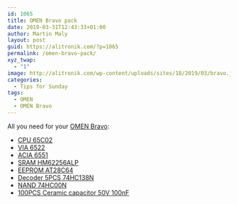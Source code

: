 ```yaml
---
id: 1065
title: OMEN Bravo pack
date: 2019-03-31T12:43:33+01:00
author: Martin Maly
layout: post
guid: https://alitronik.com/?p=1065
permalink: /omen-bravo-pack/
xyz_twap:
  - "1"
image: http://alitronik.com/wp-content/uploads/sites/18/2019/03/bravo.jpg
categories:
  - Tips for Sunday
tags:
  - OMEN
  - OMEN Bravo
---
```

All you need for your [OMEN Bravo](https://www.hackster.io/adent/omen-bravo-308a27):

<li style="list-style-type: none;">
  <ul>
    <li>
      <a href="http://s.click.aliexpress.com/e/kKS9Ql2" target="_parent">CPU 65C02</a>
    </li>
    <li>
      <a href="http://s.click.aliexpress.com/e/cHsfjMuo" target="_parent">VIA 6522</a>
    </li>
    <li>
      <a href="http://s.click.aliexpress.com/e/bWz7EJLa" target="_parent">ACIA 6551</a>
    </li>
    <li>
      <a href="http://s.click.aliexpress.com/e/fNotdZQ" target="_parent">SRAM HM62256ALP</a>
    </li>
    <li>
      <a href="http://s.click.aliexpress.com/e/btLc7HCM" target="_parent">EEPROM AT28C64</a>
    </li>
    <li>
      <a href="http://s.click.aliexpress.com/e/bHu36DBS" target="_parent">Decoder 5PCS 74HC138N</a>
    </li>
    <li>
      <a href="http://s.click.aliexpress.com/e/bMPgbeJW" target="_parent">NAND 74HC00N</a>
    </li>
    <li>
      <a href="http://s.click.aliexpress.com/e/boLxr4LW" target="_parent">100PCS Ceramic capacitor 50V 100nF</a>
    </li>
  </ul>
</li>